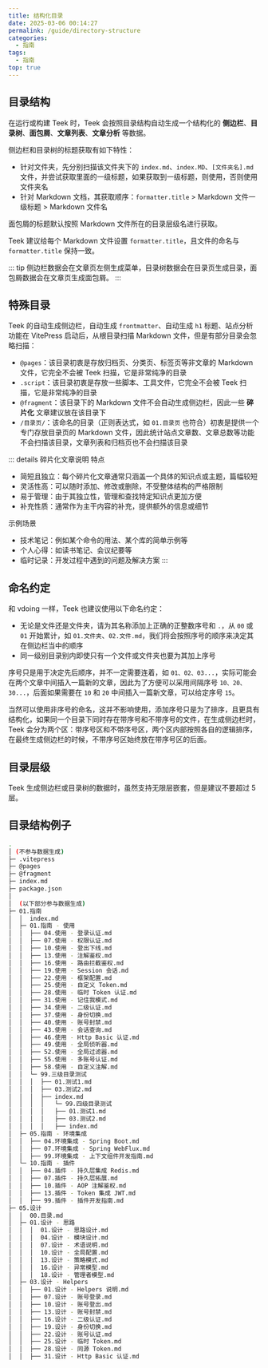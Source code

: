 ```yaml
---
title: 结构化目录
date: 2025-03-06 00:14:27
permalink: /guide/directory-structure
categories:
  - 指南
tags:
  - 指南
top: true
---
```


## 目录结构

在运行或构建 Teek 时，Teek 会按照目录结构自动生成一个结构化的 **侧边栏**、**目录树**、**面包屑**、**文章列表**、**文章分析** 等数据。

侧边栏和目录树的标题获取有如下特性：

- 针对文件夹，先分别扫描该文件夹下的 `index.md`、`index.MD`、`[文件夹名].md` 文件，并尝试获取里面的一级标题，如果获取到一级标题，则使用，否则使用文件夹名
- 针对 Markdown 文档，其获取顺序：`formatter.title` > Markdown 文件一级标题 > Markdown 文件名

面包屑的标题默认按照 Markdown 文件所在的目录层级名进行获取。

Teek 建议给每个 Markdown 文件设置 `formatter.title`，且文件的命名与 `formatter.title` 保持一致。

::: tip
侧边栏数据会在文章页左侧生成菜单，目录树数据会在目录页生成目录，面包屑数据会在文章页生成面包屑。
:::

## 特殊目录

Teek 的自动生成侧边栏，自动生成 `frontmatter`、自动生成 `h1` 标题、站点分析功能在 VitePress 启动后，从根目录扫描 Markdown 文件，但是有部分目录会忽略扫描：

- `@pages`：该目录初衷是存放归档页、分类页、标签页等非文章的 Markdown 文件，它完全不会被 Teek 扫描，它是非常纯净的目录
- `.script`：该目录初衷是存放一些脚本、工具文件，它完全不会被 Teek 扫描，它是非常纯净的目录
- `@fragment`：该目录下的 Markdown 文件不会自动生成侧边栏，因此一些 **碎片化** 文章建议放在该目录下
- `/目录页/`：该命名的目录（正则表达式，如 `01.目录页` 也符合）初衷是提供一个专门存放目录页的 Markdown 文件，因此统计站点文章数、文章总数等功能不会扫描该目录，文章列表和归档页也不会扫描该目录

::: details 碎片化文章说明
特点

- 简短且独立：每个碎片化文章通常只涵盖一个具体的知识点或主题，篇幅较短
- 灵活性高：可以随时添加、修改或删除，不受整体结构的严格限制
- 易于管理：由于其独立性，管理和查找特定知识点更加方便
- 补充性质：通常作为主干内容的补充，提供额外的信息或细节

示例场景

- 技术笔记：例如某个命令的用法、某个库的简单示例等
- 个人心得：如读书笔记、会议纪要等
- 临时记录：开发过程中遇到的问题及解决方案
  :::

## 命名约定

和 vdoing 一样，Teek 也建议使用以下命名约定：

- 无论是文件还是文件夹，请为其名称添加上正确的正整数序号和 `.`，从 `00` 或 `01` 开始累计，如 `01.文件夹`、`02.文件.md`，我们将会按照序号的顺序来决定其在侧边栏当中的顺序
- 同一级别目录别内即使只有一个文件或文件夹也要为其加上序号

序号只是用于决定先后顺序，并不一定需要连着，如 `01、02、03...`，实际可能会在两个文章中间插入一篇新的文章，因此为了方便可以采用间隔序号 `10、20、30...`，后面如果需要在 `10` 和 `20` 中间插入一篇新文章，可以给定序号 `15`。

当然可以使用非序号的命名，这并不影响使用，添加序号只是为了排序，且更具有结构化，如果同一个目录下同时存在带序号和不带序号的文件，在生成侧边栏时，Teek 会分为两个区：带序号区和不带序号区，两个区内部按照各自的逻辑排序，在最终生成侧边栏的时候，不带序号区始终放在带序号区的后面。

## 目录层级

Teek 生成侧边栏或目录树的数据时，虽然支持无限层嵌套，但是建议不要超过 5 层。

## 目录结构例子

```sh
.
│ (不参与数据生成)
├─ .vitepress
├─ @pages
├─ @fragment
├─ index.md
├─ package.json
│
│  (以下部分参与数据生成)
├─ 01.指南
│  │  index.md
│  ├─ 01.指南 - 使用
│  │  ├── 04.使用 - 登录认证.md
│  │  ├── 07.使用 - 权限认证.md
│  │  ├── 10.使用 - 登出下线.md
│  │  ├── 13.使用 - 注解鉴权.md
│  │  ├── 16.使用 - 路由拦截鉴权.md
│  │  ├── 19.使用 - Session 会话.md
│  │  ├── 22.使用 - 框架配置.md
│  │  ├── 25.使用 - 自定义 Token.md
│  │  ├── 28.使用 - 临时 Token 认证.md
│  │  ├── 31.使用 - 记住我模式.md
│  │  ├── 34.使用 - 二级认证.md
│  │  ├── 37.使用 - 身份切换.md
│  │  ├── 40.使用 - 账号封禁.md
│  │  ├── 43.使用 - 会话查询.md
│  │  ├── 46.使用 - Http Basic 认证.md
│  │  ├── 49.使用 - 全局侦听器.md
│  │  ├── 52.使用 - 全局过滤器.md
│  │  ├── 55.使用 - 多账号认证.md
│  │  ├── 58.使用 - 自定义注解.md
│  │  └─ 99.三级目录测试
│  │  │  ├── 01.测试1.md
│  │  │  ├── 03.测试2.md
│  │  │  ├── index.md
│  │  │  │   └─ 99.四级目录测试
│  │  │  │   ├── 01.测试1.md
│  │  │  │   ├── 03.测试2.md
│  │  │  │   ├── index.md
│  ├─ 05.指南 - 环境集成
│  │  ├── 04.环境集成 - Spring Boot.md
│  │  ├── 07.环境集成 - Spring WebFlux.md
│  │  ├── 99.环境集成 - 上下文组件开发指南.md
│  └─ 10.指南 - 插件
│  │  ├── 04.插件 - 持久层集成 Redis.md
│  │  ├── 07.插件 - 持久层拓展.md
│  │  ├── 10.插件 - AOP 注解鉴权.md
│  │  ├── 13.插件 - Token 集成 JWT.md
│  │  ├── 99.插件 - 插件开发指南.md
├─ 05.设计
│  │  00.目录.md
│  ├─ 01.设计 - 思路
│  │  │  01.设计 - 思路设计.md
│  │  │  04.设计 - 模块设计.md
│  │  │  07.设计 - 术语说明.md
│  │  │  10.设计 - 全局配置.md
│  │  │  13.设计 - 策略模式.md
│  │  │  16.设计 - 异常模型.md
│  │  │  18.设计 - 管理者模型.md
│  ├─ 03.设计 - Helpers
│  │  ├── 01.设计 - Helpers 说明.md
│  │  ├── 07.设计 - 账号登录.md
│  │  ├── 10.设计 - 账号登出.md
│  │  ├── 13.设计 - 账号封禁.md
│  │  ├── 16.设计 - 二级认证.md
│  │  ├── 19.设计 - 身份切换.md
│  │  ├── 22.设计 - 账号认证.md
│  │  ├── 25.设计 - 临时 Token.md
│  │  ├── 28.设计 - 同源 Token.md
│  │  ├── 31.设计 - Http Basic 认证.md
```
